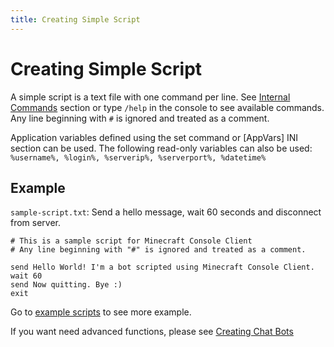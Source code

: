 ```yaml
---
title: Creating Simple Script
---
```


# Creating Simple Script

A simple script is a text file with one command per line. See [Internal Commands](https://mccteam.github.io/guide/usage.html#internal-commands) section or type `/help` in the console to see available commands. Any line beginning with `#` is ignored and treated as a comment.

Application variables defined using the set command or [AppVars] INI section can be used. The following read-only variables can also be used: `%username%, %login%, %serverip%, %serverport%, %datetime%`

## Example

`sample-script.txt`: Send a hello message, wait 60 seconds and disconnect from server.
```
# This is a sample script for Minecraft Console Client
# Any line beginning with "#" is ignored and treated as a comment.

send Hello World! I'm a bot scripted using Minecraft Console Client.
wait 60
send Now quitting. Bye :)
exit
```

Go to [example scripts](https://github.com/MCCTeam/Minecraft-Console-Client/tree/master/MinecraftClient/config) to see more example.

If you want need advanced functions, please see [Creating Chat Bots](creating-bots.md)
